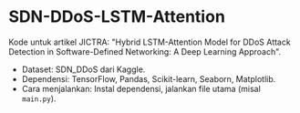 # SDN-DDoS-LSTM-Attention
Kode untuk artikel JICTRA: "Hybrid LSTM-Attention Model for DDoS Attack Detection in Software-Defined Networking: A Deep Learning Approach".
- Dataset: SDN_DDoS dari Kaggle.
- Dependensi: TensorFlow, Pandas, Scikit-learn, Seaborn, Matplotlib.
- Cara menjalankan: Instal dependensi, jalankan file utama (misal `main.py`).
